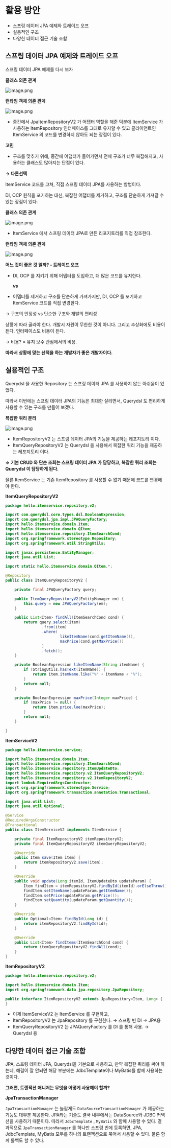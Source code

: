 # 활용 방안

- 스프링 데이터 JPA 예제와 트레이드 오프
- 실용적인 구조
- 다양한 데이터 접근 기술 조합

## 스프링 데이터 JPA 예제와 트레이드 오프

스프링 데이터 JPA 예제를 다시 보자

**클래스 의존 관계**

![image.png](%E1%84%92%E1%85%AA%E1%86%AF%E1%84%8B%E1%85%AD%E1%86%BC%20%E1%84%87%E1%85%A1%E1%86%BC%E1%84%8B%E1%85%A1%E1%86%AB%2013729d746aff80929376ee73d459ce72/image.png)

**런타임 객체 의존 관계**

![image.png](%E1%84%92%E1%85%AA%E1%86%AF%E1%84%8B%E1%85%AD%E1%86%BC%20%E1%84%87%E1%85%A1%E1%86%BC%E1%84%8B%E1%85%A1%E1%86%AB%2013729d746aff80929376ee73d459ce72/image%201.png)

- 중간에서 JpaItemRepositoryV2 가 어댑터 역할을 해준 덕분에 ItemService 가 사용하는 ItemRepository 인터페이스를 그대로 유지할 수 있고 클라이언트인 ItemService 의 코드를 변경하지 않아도 되는 장점이 있다.

**고민**

- 구조를 맞추기 위해, 중간에 어댑터가 들어가면서 전체 구조가 너무 복잡해지고, 사용하는 클래스도 많아지는 단점이 있다.

**→ 다른선택**

ItemService 코드를 고쳐, 직접 스프링 데이터 JPA를 사용하는 방법이다.

DI, OCP 원칙을 포기하는 대신, 복잡한 어댑터를 제거하고, 구조를 단순하게 가져갈 수 있는 장점이 있다.

**클래스 의존 관계**

![image.png](%E1%84%92%E1%85%AA%E1%86%AF%E1%84%8B%E1%85%AD%E1%86%BC%20%E1%84%87%E1%85%A1%E1%86%BC%E1%84%8B%E1%85%A1%E1%86%AB%2013729d746aff80929376ee73d459ce72/image%202.png)

- ItemService 에서 스프링 데이터 JPA로 만든 리포지토리를 직접 참조한다.

**런타임 객체 의존 관계**

![image.png](%E1%84%92%E1%85%AA%E1%86%AF%E1%84%8B%E1%85%AD%E1%86%BC%20%E1%84%87%E1%85%A1%E1%86%BC%E1%84%8B%E1%85%A1%E1%86%AB%2013729d746aff80929376ee73d459ce72/image%203.png)

**어느 것이 좋은 것 일까? - 트레이드 오프**

- DI, OCP 를 지키기 위해 어댑터를 도입하고, 더 많은 코드를 유지한다.
    
    ***vs***
    
- 어뎁터를 제거하고 구조를 단순하게 가져가지만, DI, OCP 를 포기하고 ItemService 코드를 직접 변경한다.

→ 구조의 안정성 vs 단순한 구조와 개발의 편리성

상황에 따라 골라야 한다. 개발시 자원이 무한한 것이 아니다. 그리고 추상화에도 비용이 든다. 인터페이스도 비용이 든다.

→ 비용? = 유지 보수 관점에서의 비용.

**따라서 상황에 맞는 선택을 하는 개발자가 좋은 개발자이다.**

## 실용적인 구조

Querydsl 을 사용한 Repository 는 스프링 데이터 JPA 를 사용하지 않는 아쉬움이 있었다.

따라서 이번에는 스프링 데이터 JPA의 기능은 최대한 살리면서, Querydsl 도 편리하게 사용할 수 있는 구조를 만들어 보겠다.

**복잡한 쿼리 분리**

![image.png](%E1%84%92%E1%85%AA%E1%86%AF%E1%84%8B%E1%85%AD%E1%86%BC%20%E1%84%87%E1%85%A1%E1%86%BC%E1%84%8B%E1%85%A1%E1%86%AB%2013729d746aff80929376ee73d459ce72/image%204.png)

- ItemRepositoryV2 는 스프링 데이터 JPA의 기능을 제공하는 레포지토리 이다.
- ItemQueryRepositoryV2 는 Querydsl 을 사용해서 복잡한 쿼리 기능을 제공하는 레포지토리 이다.

**⇒ 기본 CRUD 와 단순 조회는 스프링 데이터 JPA 가 담당하고, 복잡한 쿼리 조회는 Querydsl 이 담당하게 된다.**

물론 ItemService 는 기존 ItemRepository 를 사용할 수 없기 때문에 코드를 변경해야 한다.

**ItemQueryRepositoryV2**

```java
package hello.itemservice.repository.v2;

import com.querydsl.core.types.dsl.BooleanExpression;
import com.querydsl.jpa.impl.JPAQueryFactory;
import hello.itemservice.domain.Item;
import hello.itemservice.domain.QItem;
import hello.itemservice.repository.ItemSearchCond;
import org.springframework.stereotype.Repository;
import org.springframework.util.StringUtils;

import javax.persistence.EntityManager;
import java.util.List;

import static hello.itemservice.domain.QItem.*;

@Repository
public class ItemQueryRepositoryV2 {

    private final JPAQueryFactory query;

    public ItemQueryRepositoryV2(EntityManager em) {
        this.query = new JPAQueryFactory(em);
    }

    public List<Item> findAll(ItemSearchCond cond) {
        return query.select(item)
                .from(item)
                .where(
                        likeItemName(cond.getItemName()),
                        maxPrice(cond.getMaxPrice())
                )
                .fetch();
    }

    private BooleanExpression likeItemName(String itemName) {
        if (StringUtils.hasText(itemName)) {
            return item.itemName.like("%" + itemName + "%");
        }
        return null;
    }

    private BooleanExpression maxPrice(Integer maxPrice) {
        if (maxPrice != null) {
            return item.price.loe(maxPrice);
        }
        return null;
    }

}

```

**ItemServiceV2**

```java
package hello.itemservice.service;

import hello.itemservice.domain.Item;
import hello.itemservice.repository.ItemSearchCond;
import hello.itemservice.repository.ItemUpdateDto;
import hello.itemservice.repository.v2.ItemQueryRepositoryV2;
import hello.itemservice.repository.v2.ItemRepositoryV2;
import lombok.RequiredArgsConstructor;
import org.springframework.stereotype.Service;
import org.springframework.transaction.annotation.Transactional;

import java.util.List;
import java.util.Optional;

@Service
@RequiredArgsConstructor
@Transactional
public class ItemServiceV2 implements ItemService {

    private final ItemRepositoryV2 itemRepositoryV2;
    private final ItemQueryRepositoryV2 itemQueryRepositoryV2;

    @Override
    public Item save(Item item) {
        return itemRepositoryV2.save(item);
    }

    @Override
    public void update(Long itemId, ItemUpdateDto updateParam) {
        Item findItem = itemRepositoryV2.findById(itemId).orElseThrow();
        findItem.setItemName(updateParam.getItemName());
        findItem.setPrice(updateParam.getPrice());
        findItem.setQuantity(updateParam.getQuantity());
    }

    @Override
    public Optional<Item> findById(Long id) {
        return itemRepositoryV2.findById(id);
    }

    @Override
    public List<Item> findItems(ItemSearchCond cond) {
        return itemQueryRepositoryV2.findAll(cond);
    }
}

```

**ItemRepositoryV2**

```java
package hello.itemservice.repository.v2;

import hello.itemservice.domain.Item;
import org.springframework.data.jpa.repository.JpaRepository;

public interface ItemRepositoryV2 extends JpaRepository<Item, Long> {
}

```

- 이제 ItemServiceV2 는 ItemService 를 구현하고,
- ItemRepositoryV2 는 JpaRepository 를 구현한다. → 스프링 빈 DI → JPA용
- ItemQueryRepositoryV2 는 JPAQueryFactory 를 DI 를 통해 사용. → Querydsl 용

## 다양한 데이터 접근 기술 조합

JPA, 스프링 데이터 JPA, Querydsl을 기본으로 사용하고, 만약 복잡한 쿼리를 써야 하는데, 해결이 잘 안되면 해당 부분에는 JdbcTemplate이나 MyBatis를 함께 사용하는 것이다.

**그러면, 트랜잭션 매니저는 무엇을 어떻게 사용해야 할까?**

**JpaTransactionManager**

`JpaTransactionManager` 는 놀랍게도 `DataSourceTransactionManager` 가 제공하는 기능도 대부분 제공한다. JPA라는 기술도 결국 내부에서는 DataSource와 JDBC 커넥션을 사용하기 때문이다. 따라서 `JdbcTemplate` , `MyBatis` 와 함께 사용할 수 있다.
결과적으로 `JpaTransactionManager` 를 하나만 스프링 빈에 등록하면, JPA, JdbcTemplate, MyBatis 모두를 하나의 트랜잭션으로 묶어서 사용할 수 있다. 물론 함께 롤백도 할 수 있다.